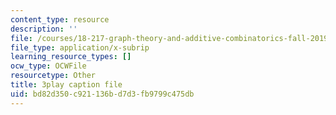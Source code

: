 ```yaml
---
content_type: resource
description: ''
file: /courses/18-217-graph-theory-and-additive-combinatorics-fall-2019/bd82d350c921136bd7d3fb9799c475db_ydyiq1Z22gc.srt
file_type: application/x-subrip
learning_resource_types: []
ocw_type: OCWFile
resourcetype: Other
title: 3play caption file
uid: bd82d350-c921-136b-d7d3-fb9799c475db
---
```

